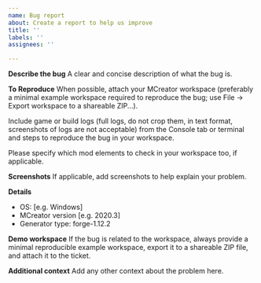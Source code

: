 ```yaml
---
name: Bug report
about: Create a report to help us improve
title: ''
labels: ''
assignees: ''

---
```


**Describe the bug**
A clear and concise description of what the bug is.

**To Reproduce**
When possible, attach your MCreator workspace (preferably a minimal example workspace required to reproduce the bug; use File -> Export workspace to a shareable ZIP...).

Include game or build logs (full logs, do not crop them, in text format, screenshots of logs are not acceptable) from the Console tab or terminal and steps to reproduce the bug in your workspace. 

Please specify which mod elements to check in your workspace too, if applicable.

**Screenshots**
If applicable, add screenshots to help explain your problem.

**Details**
 - OS: [e.g. Windows]
 - MCreator version [e.g. 2020.3]
 - Generator type: forge-1.12.2

**Demo workspace**
If the bug is related to the workspace, always provide a minimal reproducible example workspace, export it to a shareable ZIP file, and attach it to the ticket.

**Additional context**
Add any other context about the problem here.
